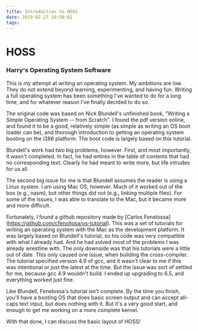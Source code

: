 ```yaml
---
title: Introduction to HOSS
date: 2019-02-27 10:50:01
tags:
---
```

# HOSS
### Harry's Operating System Software
This is my attempt at writing an operating system.  My ambitions are low.  They do not
extend beyond learning, experimenting, and having fun.  Writing a full operating
system has been something I've wanted to do for a long time, and for whatever
reason I've finally decided to do so.

The original code was based on Nick Blundell's unfinished book, "Writing a Simple
Operating System -- from Scratch".  I found the pdf version online, and found
it to be a good, relatively simple (as simple as writing an OS boot loader can
be), and thorough introduction to getting an operating system booting on the 
i386 platform.  The boot code is largely based on this tutorial.

Blundell's work had two big problems, however.  First, and most
importantly, it wasn't completed.  In fact, he had entires in the
table of contents that had no corresponding text.  Clearly he had
meant to write more, but life intrudes for us all.

The second big issue for me is that Blundell assumes the reader is
using a Linux system.  I am using Mac OS, however.  Much of it
worked out of the box (e.g., nasm), but other things did not 
(e.g., linking multiple files).  For some of the issues, I was able
to translate to the Mac, but it became more and more difficult.

Fortunately, I found a github repository made by [Carlos Fenelossa]
(https://github.com/cfenollosa/os-tutorial).  This was a set of
tutorials for writing an operating system with the Mac as the 
development platform.  It was largely based on Blundell's tutorial,
so his code was very compatible with what I already had.  And
he had solved most of the problems I was already wrestline with.
The only downside was that his tutorials were a little out of date.
This only caused one issue, when building the cross-compiler.  The
tutorial specified version 4.9 of gcc, and it wasn't clear to me
if this was intentional or just the latest at the time.  But
the issue was sort of settled for me, because gcc 4.9 wouldn't 
build.  I ended up upgrading to 6.5, and everything worked just fine.

Like Blundell, Fenelossa's tutorial isn't complete.  By the time
you finish, you'll have a booting OS that does basic screen output
and can accept all-caps text input, but does nothing with it.  But
it's a very good start, and enough to get me working on a more
complete kernel.

With that done, I can discuss the basic layout of HOSS!